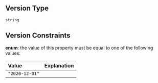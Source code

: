 ## Version Type

`string`

## Version Constraints

**enum**: the value of this property must be equal to one of the following values:

| Value          | Explanation |
| :------------- | :---------- |
| `"2020-12-01"` |             |
